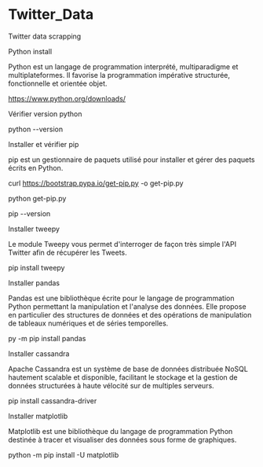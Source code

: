 # Twitter_Data
Twitter data scrapping


Python install 

Python est un langage de programmation interprété, multiparadigme et multiplateformes. Il favorise la programmation impérative structurée, fonctionnelle et orientée objet.

https://www.python.org/downloads/

Vérifier version python 

python --version

Installer et vérifier pip 

pip est un gestionnaire de paquets utilisé pour installer et gérer des paquets écrits en Python.

curl https://bootstrap.pypa.io/get-pip.py -o get-pip.py

python get-pip.py

pip --version


Installer tweepy 

Le module Tweepy vous permet d'interroger de façon très simple l'API Twitter afin de récupérer les Tweets.

pip install tweepy

Installer pandas 

Pandas est une bibliothèque écrite pour le langage de programmation Python permettant la manipulation et l'analyse des données. Elle propose en particulier des structures de données et des opérations de manipulation de tableaux numériques et de séries temporelles. 

py -m pip install pandas

Installer cassandra 

Apache Cassandra est un système de base de données distribuée NoSQL hautement scalable et disponible, facilitant le stockage et la gestion de données structurées à haute vélocité sur de multiples serveurs.

pip install cassandra-driver

Installer matplotlib

Matplotlib est une bibliothèque du langage de programmation Python destinée à tracer et visualiser des données sous forme de graphiques.

python -m pip install -U matplotlib
